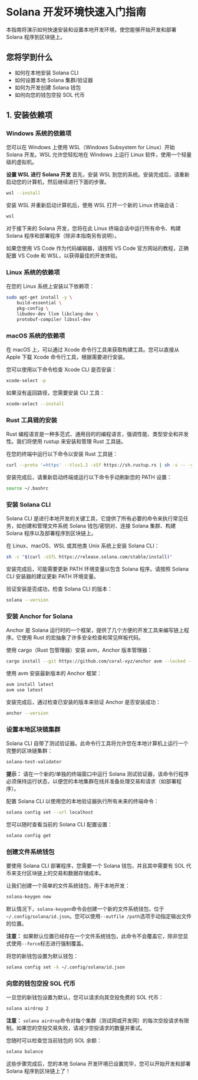 # Solana 开发环境快速入门指南

本指南将演示如何快速安装和设置本地开发环境，使您能够开始开发和部署 Solana 程序到区块链上。

## 您将学到什么

- 如何在本地安装 Solana CLI
- 如何设置本地 Solana 集群/验证器
- 如何为开发创建 Solana 钱包
- 如何向您的钱包空投 SOL 代币

## 1. 安装依赖项

### Windows 系统的依赖项

您可以在 Windows 上使用 WSL（Windows Subsystem for Linux）开始 Solana 开发。WSL 允许您轻松地在 Windows 上运行 Linux 软件，使用一个轻量级的虚拟机。

**设置 WSL 进行 Solana 开发**
首先，安装 WSL 到您的系统。安装完成后，请重新启动您的计算机，然后继续进行下面的步骤。

```bash
wsl --install
```

安装 WSL 并重新启动计算机后，使用 WSL 打开一个新的 Linux 终端会话：

```bash
wsl
```

对于接下来的 Solana 开发，您将在此 Linux 终端会话中运行所有命令、构建 Solana 程序和部署程序（除非本指南另有说明）。

如果您使用 VS Code 作为代码编辑器，请按照 VS Code 官方网站的教程，正确配置 VS Code 和 WSL，以获得最佳的开发体验。

### Linux 系统的依赖项

在您的 Linux 系统上安装以下依赖项：

```bash
sudo apt-get install -y \
    build-essential \
    pkg-config \
    libudev-dev llvm libclang-dev \
    protobuf-compiler libssl-dev
```

### macOS 系统的依赖项

在 macOS 上，可以通过 Xcode 命令行工具来获取构建工具。您可以直接从 Apple 下载 Xcode 命令行工具，根据需要进行安装。

您可以使用以下命令检查 Xcode CLI 是否安装：

```bash
xcode-select -p
```

如果没有返回路径，您需要安装 CLI 工具：

```bash
xcode-select --install
```

### Rust 工具链的安装

Rust 编程语言是一种多范式、通用目的的编程语言，强调性能、类型安全和并发性。我们将使用 rustup 来安装和管理 Rust 工具链。

在您的终端中运行以下命令以安装 Rust 工具链：

```bash
curl --proto '=https' --tlsv1.2 -sSf https://sh.rustup.rs | sh -s -- -y
```

安装完成后，请重新启动终端或运行以下命令手动刷新您的 PATH 设置：

```bash
source ~/.bashrc
```

### 安装 Solana CLI

Solana CLI 是进行本地开发的关键工具，它提供了所有必要的命令来执行常见任务，如创建和管理文件系统 Solana 钱包/密钥对、连接 Solana 集群、构建 Solana 程序以及部署程序到区块链上。

在 Linux、macOS、WSL 或其他类 Unix 系统上安装 Solana CLI：

```bash
sh -c "$(curl -sSfL https://release.solana.com/stable/install)"
```

安装完成后，可能需要更新 PATH 环境变量以包含 Solana 程序。请按照 Solana CLI 安装器的建议更新 PATH 环境变量。

验证安装是否成功，检查 Solana CLI 的版本：

```bash
solana --version
```

### 安装 Anchor for Solana

Anchor 是 Solana 运行时的一个框架，提供了几个方便的开发工具来编写链上程序。它使用 Rust 的宏抽象了许多安全检查和常见样板代码。

使用 cargo（Rust 包管理器）安装 avm，Anchor 版本管理器：

```bash
cargo install --git https://github.com/coral-xyz/anchor avm --locked --force
```

使用 avm 安装最新版本的 Anchor 框架：

```bash
avm install latest
avm use latest
```

安装完成后，通过检查已安装的版本来验证 Anchor 是否安装成功：

```bash
anchor --version
```

### 设置本地区块链集群

Solana CLI 自带了测试验证器。此命令行工具将允许您在本地计算机上运行一个完整的区块链集群：

```bash
solana-test-validator
```

**提示：** 请在一个新的/单独的终端窗口中运行 Solana 测试验证器，该命令行程序必须保持运行状态，以便您的本地集群在线并准备处理交易和请求（如部署程序）。

配置 Solana CLI 以使用您的本地验证器执行所有未来的终端命令：

```bash
solana config set --url localhost
```

您可以随时查看当前的 Solana CLI 配置设置：

```bash
solana config get
```

### 创建文件系统钱包

要使用 Solana CLI 部署程序，您需要一个 Solana 钱包，并且其中需要有 SOL 代币来支付区块链上的交易和数据存储成本。

让我们创建一个简单的文件系统钱包，用于本地开发：

```bash
solana-keygen new
```

默认情况下，`solana-keygen`命令会创建一个新的文件系统钱包，位于`~/.config/solana/id.json`。您可以使用`--outfile /path`选项手动指定输出文件的位置。

**注意：** 如果默认位置已经存在一个文件系统钱包，此命令不会覆盖它，除非您显式使用`--force`标志进行强制覆盖。

将您的新钱包设置为默认钱包：

```bash
solana config set -k ~/.config/solana/id.json
```

### 向您的钱包空投 SOL 代币

一旦您的新钱包设置为默认，您可以请求向其空投免费的 SOL 代币：

```bash
solana airdrop 2
```

**注意：** `solana airdrop`命令对每个集群（测试网或开发网）的每次空投请求有限制。如果您的空投交易失败，请减少空投请求的数量并重试。

您随时可以检查您当前钱包的 SOL 余额：

```bash
solana balance
```

这些步骤完成后，您的本地 Solana 开发环境已设置完毕，您可以开始开发和部署 Solana 程序到区块链上了！
